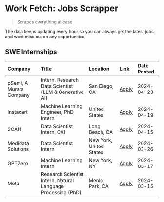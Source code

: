 # Work Fetch: Jobs Scrapper
> Scrapes everything at ease

The data keeps updating every hour so you can always get the latest jobs and wont miss out on any opportunities.

## SWE Internships
<!--START_SECTION:workfetch-->
| Company                 | Title                                                        | Location                | Link                                                                                                                                                                                                                                                                       | Date Posted   |
|:------------------------|:-------------------------------------------------------------|:------------------------|:---------------------------------------------------------------------------------------------------------------------------------------------------------------------------------------------------------------------------------------------------------------------------|:--------------|
| pSemi, A Murata Company | Intern, Research Data Scientist (LLM & Generative AI)        | San Diego, CA           | [Apply](https://www.linkedin.com/jobs/view/intern-research-data-scientist-llm-generative-ai-at-psemi-a-murata-company-3887074168?position=4&pageNum=0&refId=0VZ3RBpCRKjVLUkdFuGkPw%3D%3D&trackingId=OMNJqx7scFnVnG8AAZZBew%3D%3D&trk=public_jobs_jserp-result_search-card) | 2024-04-23    |
| Instacart               | Machine Learning Engineer, PhD Intern                        | United States           | [Apply](https://www.linkedin.com/jobs/view/machine-learning-engineer-phd-intern-at-instacart-3901991739?position=2&pageNum=0&refId=0VZ3RBpCRKjVLUkdFuGkPw%3D%3D&trackingId=hBPC0NluPjPxwWQrk7NjOA%3D%3D&trk=public_jobs_jserp-result_search-card)                          | 2024-04-19    |
| SCAN                    | Data Scientist Intern, CXI                                   | Long Beach, CA          | [Apply](https://www.linkedin.com/jobs/view/data-scientist-intern-cxi-at-scan-3899690492?position=9&pageNum=0&refId=0VZ3RBpCRKjVLUkdFuGkPw%3D%3D&trackingId=kmivL0Pgr6WTT81Yrq3tVw%3D%3D&trk=public_jobs_jserp-result_search-card)                                          | 2024-04-15    |
| Medidata Solutions      | Data Scientist Intern                                        | New York, United States | [Apply](https://www.linkedin.com/jobs/view/data-scientist-intern-at-medidata-solutions-3810253704?position=8&pageNum=0&refId=0VZ3RBpCRKjVLUkdFuGkPw%3D%3D&trackingId=3RSNRlNgPaM1Y5d%2Fjcp11w%3D%3D&trk=public_jobs_jserp-result_search-card)                              | 2024-03-26    |
| GPTZero                 | Machine Learning Intern                                      | New York, NY            | [Apply](https://www.linkedin.com/jobs/view/machine-learning-intern-at-gptzero-3860723963?position=7&pageNum=0&refId=0VZ3RBpCRKjVLUkdFuGkPw%3D%3D&trackingId=Pnj9ToI8%2Fy%2FYNcKRNi8Zlg%3D%3D&trk=public_jobs_jserp-result_search-card)                                     | 2024-03-17    |
| Meta                    | Research Scientist Intern, Natural Language Processing (PhD) | Menlo Park, CA          | [Apply](https://www.linkedin.com/jobs/view/research-scientist-intern-natural-language-processing-phd-at-meta-3858718375?position=10&pageNum=0&refId=0VZ3RBpCRKjVLUkdFuGkPw%3D%3D&trackingId=lRG4OmKc7cFqi%2FO1PHEIug%3D%3D&trk=public_jobs_jserp-result_search-card)       | 2024-03-15    |
<!--END_SECTION:workfetch-->
